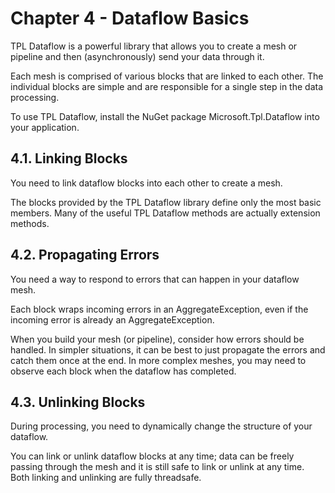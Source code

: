 # Chapter 4 - Dataflow Basics
TPL Dataflow is a powerful library that allows you to create a mesh or pipeline and then (asynchronously) send your data through it. 

Each mesh is comprised of various blocks that are linked to each other. The individual blocks are simple and are responsible for a single step in the data processing. 

To use TPL Dataflow, install the NuGet package Microsoft.Tpl.Dataflow into your application. 

## 4.1. Linking Blocks
You need to link dataflow blocks into each other to create a mesh.

The blocks provided by the TPL Dataflow library define only the most basic members.
Many of the useful TPL Dataflow methods are actually extension methods.

## 4.2. Propagating Errors
You need a way to respond to errors that can happen in your dataflow mesh.

Each block wraps incoming errors in an AggregateException, even if the incoming error is already an AggregateException. 

When you build your mesh (or pipeline), consider how errors should be handled. In simpler situations, it can be best to just propagate the errors and catch them once at the end. In more complex meshes, you may need to observe each block when the dataflow has completed.

## 4.3. Unlinking Blocks
During processing, you need to dynamically change the structure of your dataflow.

You can link or unlink dataflow blocks at any time; data can be freely passing through the mesh and it is still safe to link or unlink at any time. Both linking and unlinking are fully threadsafe.